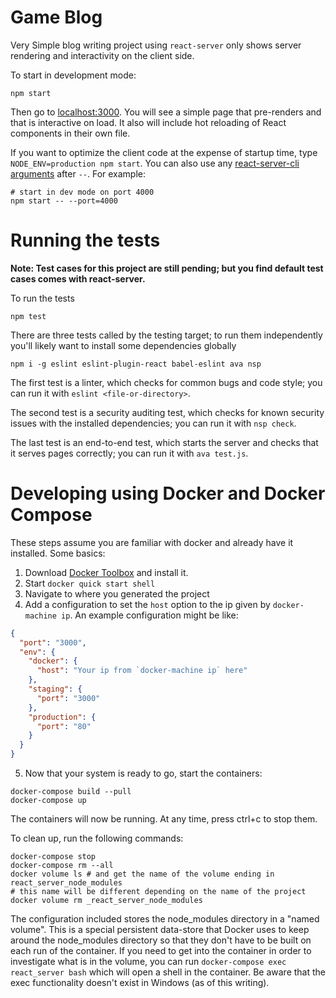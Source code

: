 # Game Blog

Very Simple blog writing project using `react-server` only shows server rendering
and interactivity on the client side.

To start in development mode:

```shell
npm start
```

Then go to [localhost:3000](http://localhost:3000/). You will see a simple page
that pre-renders and that is interactive on load. It also will include hot
reloading of React components in their own file.

If you want to optimize the client code at the expense of startup time, type
`NODE_ENV=production npm start`. You can also use any
[react-server-cli arguments](../../react-server-cli#setting-options-manually)
after `--`. For example:

```shell
# start in dev mode on port 4000
npm start -- --port=4000
```

# Running the tests

<Strong>Note: Test cases for this project are still pending; but you find default test cases comes with react-server.</Strong> 

To run the tests

```shell
npm test
```

There are three tests called by the testing target; to run them independently
you'll likely want to install some dependencies globally

```shell
npm i -g eslint eslint-plugin-react babel-eslint ava nsp
```

The first test is a linter, which checks for common bugs and code style; you can
run it with `eslint <file-or-directory>`.

The second test is a security auditing test, which checks for known security
issues with the installed dependencies; you can run it with `nsp check`.

The last test is an end-to-end test, which starts the server and checks that it
serves pages correctly; you can run it with `ava test.js`.

# Developing using Docker and Docker Compose

These steps assume you are familiar with docker and already have it installed.
Some basics:

1. Download [Docker Toolbox](https://www.docker.com/products/docker-toolbox) and
    install it.
2. Start `docker quick start shell`
3. Navigate to where you generated the project
4. Add a configuration to set the `host` option to the ip given by
    `docker-machine ip`. An example configuration might be like:
```json
{
  "port": "3000",
  "env": {
    "docker": {
      "host": "Your ip from `docker-machine ip` here"
    },
    "staging": {
      "port": "3000"
    },
    "production": {
      "port": "80"
    }
  }
}
```
5. Now that your system is ready to go, start the containers:
```shell
docker-compose build --pull
docker-compose up
```

The containers will now be running. At any time, press ctrl+c to stop them.

To clean up, run the following commands:

```shell
docker-compose stop
docker-compose rm --all
docker volume ls # and get the name of the volume ending in react_server_node_modules
# this name will be different depending on the name of the project
docker volume rm _react_server_node_modules
```

The configuration included stores the node_modules directory in a "named volume".
This is a special persistent data-store that Docker uses to keep around the
node_modules directory so that they don't have to be built on each run of the
container. If you need to get into the container in order to investigate what
is in the volume, you can run `docker-compose exec react_server bash` which will
open a shell in the container. Be aware that the exec functionality doesn't
exist in Windows (as of this writing).
